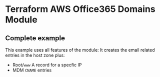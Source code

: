# Terraform AWS Office365 Domains Module
## Complete example

This example uses all features of the module: It creates the email related entries in the host zone plus:

* Root/`www` A record for a specfic IP
* MDM `CNAME` entries
